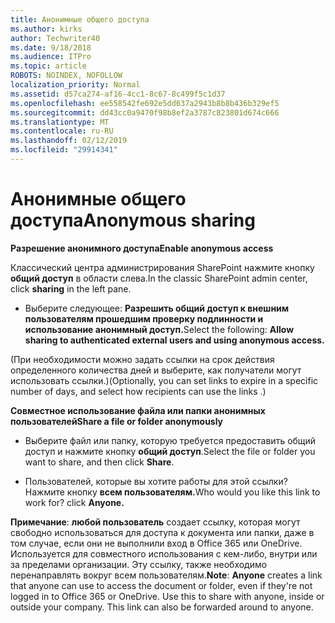 ```yaml
---
title: Анонимные общего доступа
ms.author: kirks
author: Techwriter40
ms.date: 9/18/2018
ms.audience: ITPro
ms.topic: article
ROBOTS: NOINDEX, NOFOLLOW
localization_priority: Normal
ms.assetid: d57ca274-af16-4cc1-8c67-8c499f5c1d37
ms.openlocfilehash: ee558542fe692e5dd637a2943b8b8b436b329ef5
ms.sourcegitcommit: dd43cc0a9470f98b8ef2a3787c823801d674c666
ms.translationtype: MT
ms.contentlocale: ru-RU
ms.lasthandoff: 02/12/2019
ms.locfileid: "29914341"
---
```

# <a name="anonymous-sharing"></a><span data-ttu-id="cf52c-102">Анонимные общего доступа</span><span class="sxs-lookup"><span data-stu-id="cf52c-102">Anonymous sharing</span></span>

 <span data-ttu-id="cf52c-103">**Разрешение анонимного доступа**</span><span class="sxs-lookup"><span data-stu-id="cf52c-103">**Enable anonymous access**</span></span>
  
<span data-ttu-id="cf52c-104">Классический центра администрирования SharePoint нажмите кнопку **общий доступ** в области слева.</span><span class="sxs-lookup"><span data-stu-id="cf52c-104">In the classic SharePoint admin center, click **sharing** in the left pane.</span></span> 
  
- <span data-ttu-id="cf52c-105">Выберите следующее: **Разрешить общий доступ к внешним пользователям прошедшим проверку подлинности и использование анонимный доступ.**</span><span class="sxs-lookup"><span data-stu-id="cf52c-105">Select the following: **Allow sharing to authenticated external users and using anonymous access.**</span></span>
  
<span data-ttu-id="cf52c-106">(При необходимости можно задать ссылки на срок действия определенного количества дней и выберите, как получатели могут использовать ссылки.)</span><span class="sxs-lookup"><span data-stu-id="cf52c-106">(Optionally, you can set links to expire in a specific number of days, and select how recipients can use the links .)</span></span>
    
 <span data-ttu-id="cf52c-107">**Совместное использование файла или папки анонимных пользователей**</span><span class="sxs-lookup"><span data-stu-id="cf52c-107">**Share a file or folder anonymously**</span></span>
  
- <span data-ttu-id="cf52c-108">Выберите файл или папку, которую требуется предоставить общий доступ и нажмите кнопку **общий доступ**.</span><span class="sxs-lookup"><span data-stu-id="cf52c-108">Select the file or folder you want to share, and then click **Share**.</span></span> 
    
- <span data-ttu-id="cf52c-109">Пользователей, которые вы хотите работы для этой ссылки? Нажмите кнопку **всем пользователям.**</span><span class="sxs-lookup"><span data-stu-id="cf52c-109">Who would you like this link to work for? click **Anyone.**</span></span>
  
 <span data-ttu-id="cf52c-p101">**Примечание**: **любой пользователь** создает ссылку, которая могут свободно использоваться для доступа к документа или папки, даже в том случае, если они не выполнили вход в Office 365 или OneDrive. Используется для совместного использования с кем-либо, внутри или за пределами организации. Эту ссылку, также необходимо перенаправлять вокруг всем пользователям.</span><span class="sxs-lookup"><span data-stu-id="cf52c-p101">**Note**: **Anyone** creates a link that anyone can use to access the document or folder, even if they're not logged in to Office 365 or OneDrive. Use this to share with anyone, inside or outside your company. This link can also be forwarded around to anyone.</span></span> 
    

